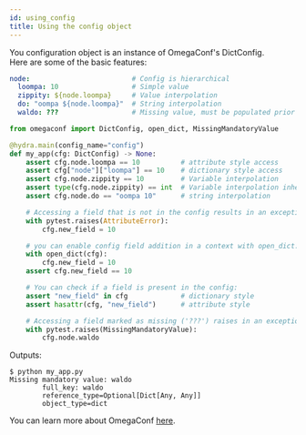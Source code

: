 ```yaml
---
id: using_config
title: Using the config object
---
```


You configuration object is an instance of OmegaConf's DictConfig.  
Here are some of the basic features:

```yaml title="config.yaml"
node:                         # Config is hierarchical
  loompa: 10                  # Simple value
  zippity: ${node.loompa}     # Value interpolation
  do: "oompa ${node.loompa}"  # String interpolation
  waldo: ???                  # Missing value, must be populated prior to access
```

```python title="main.py"
from omegaconf import DictConfig, open_dict, MissingMandatoryValue

@hydra.main(config_name="config")
def my_app(cfg: DictConfig) -> None:
    assert cfg.node.loompa == 10          # attribute style access
    assert cfg["node"]["loompa"] == 10    # dictionary style access
    assert cfg.node.zippity == 10         # Variable interpolation
    assert type(cfg.node.zippity) == int  # Variable interpolation inherits the type
    assert cfg.node.do == "oompa 10"      # string interpolation

    # Accessing a field that is not in the config results in an exception:
    with pytest.raises(AttributeError):
        cfg.new_field = 10

    # you can enable config field addition in a context with open_dict:
    with open_dict(cfg):
        cfg.new_field = 10
    assert cfg.new_field == 10

    # You can check if a field is present in the config:
    assert "new_field" in cfg             # dictionary style
    assert hasattr(cfg, "new_field")      # attribute style

    # Accessing a field marked as missing ('???') raises in an exception
    with pytest.raises(MissingMandatoryValue):
        cfg.node.waldo
 ```
Outputs:
```
$ python my_app.py 
Missing mandatory value: waldo
        full_key: waldo
        reference_type=Optional[Dict[Any, Any]]
        object_type=dict
```
You can learn more about OmegaConf <a class="external" href="https://omegaconf.readthedocs.io/en/latest/usage.html" target="_blank">here</a>.
